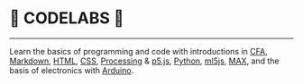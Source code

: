 # :rocket: CODELABS :new_moon_with_face:
___
Learn the basics of programming and code with introductions in [CFA](https://www.contextfreeart.org/), [Markdown](https://en.wikipedia.org/wiki/Markdown), [HTML](https://en.wikipedia.org/wiki/HTML), [CSS](https://en.wikipedia.org/wiki/Cascading_Style_Sheets), [Processing](https://processing.org/) &amp; [p5.js](https://p5js.org/), [Python](https://en.wikipedia.org/wiki/Python_(programming_language)), [ml5js](https://ml5js.org/), [MAX](https://cycling74.com/), and the basis of electronics with [Arduino](https://www.arduino.cc/).
